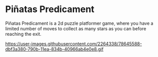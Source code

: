 # Piñatas Predicament
Piñatas Predicament is a 2d puzzle platformer game, where you have a limited number of moves to collect as many stars as you can before reaching the exit.

https://user-images.githubusercontent.com/2264338/78645588-dbf3a380-790b-11ea-834b-40966ab4e0e8.gif
